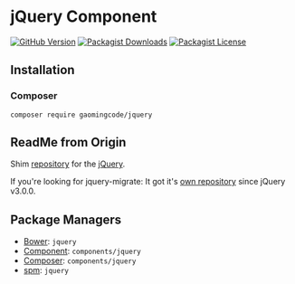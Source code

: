 # jQuery Component

[![GitHub Version](https://img.shields.io/github/release/gaomingcode/jquery.svg)](https://github.com/gaomingcode/jquery)
[![Packagist Downloads](https://img.shields.io/packagist/dm/gaomingcode/jquery)](https://github.com/gaomingcode/jquery)
[![Packagist License](https://img.shields.io/packagist/l/gaomingcode/jquery)](https://github.com/gaomingcode/jquery)

## Installation

### Composer

```
composer require gaomingcode/jquery
```

## ReadMe from Origin

Shim [repository](https://github.com/components/jquery) for the [jQuery](http://jquery.com).

If you're looking for jquery-migrate: It got it's [own repository](https://github.com/components/jquery-migrate) since jQuery v3.0.0.

Package Managers
----------------

* [Bower](http://bower.io/): `jquery`
* [Component](https://github.com/component/component): `components/jquery`
* [Composer](http://packagist.org/packages/components/jquery): `components/jquery`
* [spm](http://spmjs.io/package/jquery): `jquery`
